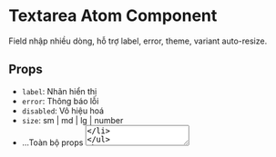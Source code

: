 # Textarea Atom Component

Field nhập nhiều dòng, hỗ trợ label, error, theme, variant auto-resize.

## Props

- `label`: Nhãn hiển thị
- `error`: Thông báo lỗi
- `disabled`: Vô hiệu hoá
- `size`: sm | md | lg | number
- ...Toàn bộ props <textarea>

## Variants

- `TextareaAutoResize`: Tự động co giãn chiều cao

## Theme

- Có Light/Dark, glass effect dễ custom.

## Sử dụng

```tsx
import { Textarea } from "@/components/atoms/Textarea";
<Textarea label="Ghi chú" placeholder="Nhập nội dung..." />

import TextareaAutoResize from "@/components/atoms/Textarea/variants/TextareaAutoResize";
<TextareaAutoResize placeholder="Auto resize..." />
